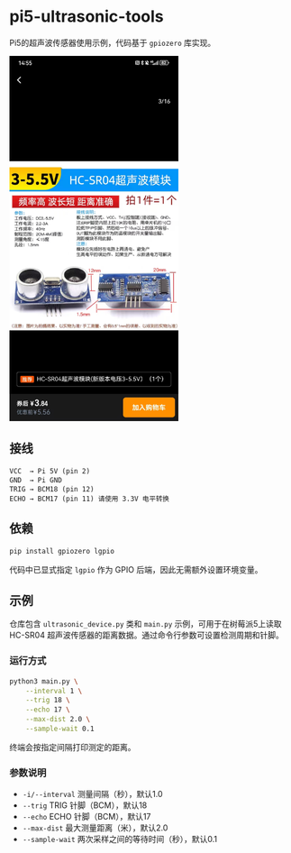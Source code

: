 # pi5-ultrasonic-tools

Pi5的超声波传感器使用示例，代码基于 `gpiozero` 库实现。

<img src="doc/device.jpg" alt="Device" width="300" />

## 接线

```
VCC  → Pi 5V (pin 2)
GND  → Pi GND
TRIG → BCM18 (pin 12)
ECHO → BCM17 (pin 11) 请使用 3.3V 电平转换
```

## 依赖

```bash
pip install gpiozero lgpio
```

代码中已显式指定 `lgpio` 作为 GPIO 后端，因此无需额外设置环境变量。

## 示例

仓库包含 `ultrasonic_device.py` 类和 `main.py` 示例，可用于在树莓派5上读取 HC-SR04 超声波传感器的距离数据。通过命令行参数可设置检测周期和针脚。
### 运行方式

```bash
python3 main.py \
    --interval 1 \
    --trig 18 \
    --echo 17 \
    --max-dist 2.0 \
    --sample-wait 0.1
```

终端会按指定间隔打印测定的距离。

### 参数说明

- `-i/--interval` 测量间隔（秒），默认1.0
- `--trig` TRIG 针脚（BCM），默认18
- `--echo` ECHO 针脚（BCM），默认17
- `--max-dist` 最大测量距离（米），默认2.0
- `--sample-wait` 两次采样之间的等待时间（秒），默认0.1
